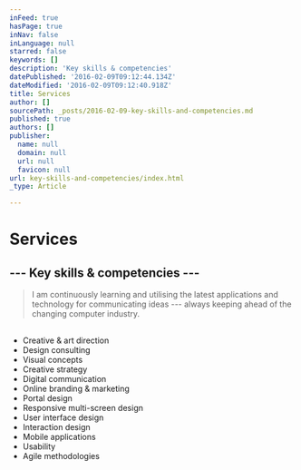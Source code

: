 ```yaml
---
inFeed: true
hasPage: true
inNav: false
inLanguage: null
starred: false
keywords: []
description: 'Key skills & competencies'
datePublished: '2016-02-09T09:12:44.134Z'
dateModified: '2016-02-09T09:12:40.918Z'
title: Services
author: []
sourcePath: _posts/2016-02-09-key-skills-and-competencies.md
published: true
authors: []
publisher:
  name: null
  domain: null
  url: null
  favicon: null
url: key-skills-and-competencies/index.html
_type: Article

---
```

# Services

## --- Key skills & competencies ---

> I am continuously learning and utilising the latest applications and technology for communicating ideas --- always keeping ahead of the changing computer industry.

## 

* Creative & art direction
* Design consulting
* Visual concepts
* Creative strategy
* Digital communication
* Online branding & marketing
* Portal design
* Responsive multi-screen design
* User interface design
* Interaction design
* Mobile applications
* Usability
* Agile methodologies